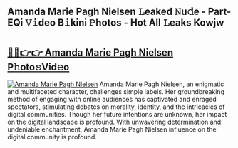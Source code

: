## Amanda Marie Pagh Nielsen 𝙻eaked 𝙽u𝚍e - Part-EQi 𝚅𝚒deo B𝚒kini 𝙿hotos - Hot All 𝙻eaks Kowjw

# <h2><a href="http://ld3sny.urlbe.top/?page=Amanda+Marie+Pagh+Nielsen">🔗🔗👉👉 Amanda Marie Pagh Nielsen P𝚑oto𝚜Vid𝚎o</a></h2>

[![Amanda Marie Pagh Nielsen](https://i.imgur.com/eBuTRDB.gif)](http://ld3sny.urlbe.top/?page=Amanda+Marie+Pagh+Nielsen)
Amanda Marie Pagh Nielsen, an enigmatic and multifaceted character, challenges simple labels. Her groundbreaking method of engaging with online audiences has captivated and enraged spectators, stimulating debates on morality, identity, and the intricacies of digital communities. Though her future intentions are unknown, her impact on the digital landscape is profound. With unwavering determination and undeniable enchantment, Amanda Marie Pagh Nielsen influence on the digital community is profound.
